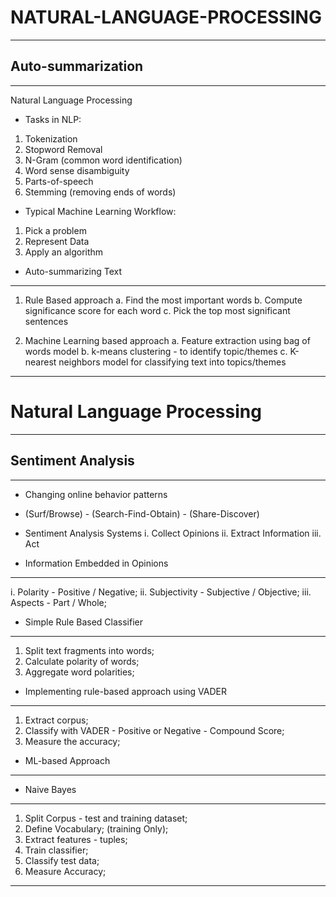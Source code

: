 # NATURAL-LANGUAGE-PROCESSING
-------------------------------

## Auto-summarization
------------------------
Natural Language Processing

* Tasks in NLP:
1. Tokenization
2. Stopword Removal
3. N-Gram (common word identification)
4. Word sense disambiguity
5. Parts-of-speech
6. Stemming (removing ends of words)

* Typical Machine Learning Workflow:
1. Pick a problem
2. Represent Data
3. Apply an algorithm

* Auto-summarizing Text
------------------------------
1. Rule Based approach
a. Find the most important words
b. Compute significance score for each word
c. Pick the top most significant sentences

2. Machine Learning based approach
a. Feature extraction using bag of words model
b. k-means clustering - to identify topic/themes
c. K-nearest neighbors model for classifying text into topics/themes

------------------------------------------------------------------------------------------------------------------------------------------
# Natural Language Processing
-------------------------------
## Sentiment Analysis
----------------------

*  Changing online behavior patterns
 - (Surf/Browse) - (Search-Find-Obtain) - (Share-Discover)

* Sentiment Analysis Systems
i. Collect Opinions
ii. Extract Information
iii. Act

* Information Embedded in Opinions
-------------------------------------------
i. Polarity - Positive / Negative;
ii. Subjectivity - Subjective / Objective;
iii. Aspects - Part / Whole;

* Simple Rule Based Classifier
---------------------------------
1. Split text fragments into words;
2. Calculate polarity of words;
3. Aggregate word polarities;

* Implementing rule-based approach using VADER
---------------------------------------------------------
1. Extract corpus;
2. Classify with VADER - Positive or Negative - Compound Score;
3. Measure the accuracy;

* ML-based Approach
-------------------------
* Naive Bayes
--------------
1. Split Corpus - test and training dataset;
2. Define Vocabulary; (training Only);
3. Extract features - tuples;
4. Train classifier;
5. Classify test data;
6. Measure Accuracy;
----------------------------------------------------------------------------------------------------------------------------------
